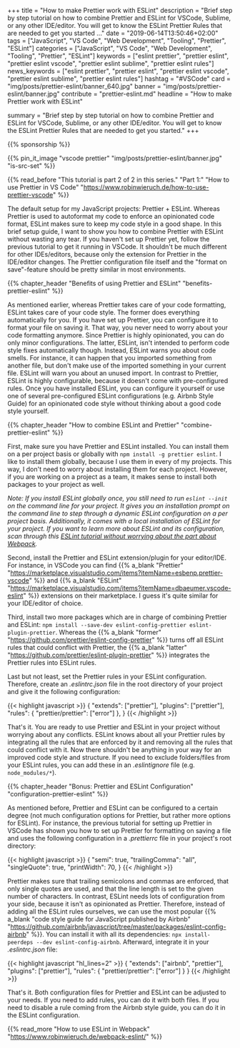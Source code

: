 
+++
title = "How to make Prettier work with ESLint"
description = "Brief step by step tutorial on how to combine Prettier and ESLint for VSCode, Sublime, or any other IDE/editor. You will get to know the ESLint Prettier Rules that are needed to get you started ..."
date = "2019-06-14T13:50:46+02:00"
tags = ["JavaScript", "VS Code", "Web Development", "Tooling", "Prettier", "ESLint"]
categories = ["JavaScript", "VS Code", "Web Development", "Tooling", "Prettier", "ESLint"]
keywords = ["eslint prettier", "prettier eslint", "prettier eslint vscode", "prettier eslint sublime", "prettier eslint rules"]
news_keywords = ["eslint prettier", "prettier eslint", "prettier eslint vscode", "prettier eslint sublime", "prettier eslint rules"]
hashtag = "#VSCode"
card = "img/posts/prettier-eslint/banner_640.jpg"
banner = "img/posts/prettier-eslint/banner.jpg"
contribute = "prettier-eslint.md"
headline = "How to make Prettier work with ESLint"

summary = "Brief step by step tutorial on how to combine Prettier and ESLint for VSCode, Sublime, or any other IDE/editor. You will get to know the ESLint Prettier Rules that are needed to get you started."
+++

{{% sponsorship %}}

{{% pin_it_image "vscode prettier" "img/posts/prettier-eslint/banner.jpg" "is-src-set" %}}

{{% read_before "This tutorial is part 2 of 2 in this series." "Part 1:" "How to use Prettier in VS Code" "https://www.robinwieruch.de/how-to-use-prettier-vscode" %}}

The default setup for my JavaScript projects: Prettier + ESLint. Whereas Prettier is used to autoformat my code to enforce an opinionated code format, ESLint makes sure to keep my code style in a good shape. In this brief setup guide, I want to show you how to combine Prettier with ESLint without wasting any tear. If you haven't set up Prettier yet, follow the previous tutorial to get it running in VSCode. It shouldn't be much different for other IDEs/editors, because only the extension for Prettier in the IDE/editor changes. The Prettier configuration file itself and the "format on save"-feature should be pretty similar in most environments.

{{% chapter_header "Benefits of using Prettier and ESLint" "benefits-prettier-eslint" %}}

As mentioned earlier, whereas Prettier takes care of your code formatting, ESLint takes care of your code style. The former does everything automatically for you. If you have set up Prettier, you can configure it to format your file on saving it. That way, you never need to worry about your code formatting anymore. Since Prettier is highly opinionated, you can do only minor configurations. The latter, ESLint, isn't intended to perform code style fixes automatically though. Instead, ESLint warns you about code smells. For instance, it can happen that you imported something from another file, but don't make use of the imported something in your current file. ESLint will warn you about an unused import. In contrast to Prettier, ESLint is highly configurable, because it doesn't come with pre-configured rules. Once you have installed ESLint, you can configure it yourself or use one of several pre-configured ESLint configurations (e.g. Airbnb Style Guide) for an opinionated code style without thinking about a good code style yourself.

{{% chapter_header "How to combine ESLint and Prettier" "combine-prettier-eslint" %}}

First, make sure you have Prettier and ESLint installed. You can install them on a per project basis or globally with `npm install -g prettier eslint`. I like to install them globally, because I use them in every of my projects. This way, I don't need to worry about installing them for each project. However, if you are working on a project as a team, it makes sense to install both packages to your project as well.

*Note: If you install ESLint globally once, you still need to run `eslint --init` on the command line for your project. It gives you an installation prompt on the command line to step through a dynamic ESLint configuration on a per project basis. Additionally, it comes with a local installation of ESLint for your project. If you want to learn more about ESLint and its configuration, scan through this [ESLint tutorial without worrying about the part about Webpack](https://www.robinwieruch.de/webpack-eslint).*

Second, install the Prettier and ESLint extension/plugin for your editor/IDE. For instance, in VSCode you can find {{% a_blank "Prettier" "https://marketplace.visualstudio.com/items?itemName=esbenp.prettier-vscode" %}} and {{% a_blank "ESLint" "https://marketplace.visualstudio.com/items?itemName=dbaeumer.vscode-eslint" %}} extensions on their marketplace. I guess it's quite similar for your IDE/editor of choice.

Third, install two more packages which are in charge of combining Prettier and ESLint: `npm install --save-dev eslint-config-prettier eslint-plugin-prettier`. Whereas the {{% a_blank "former" "https://github.com/prettier/eslint-config-prettier" %}} turns off all ESLint rules that could conflict with Prettier, the {{% a_blank "latter" "https://github.com/prettier/eslint-plugin-prettier" %}} integrates the Prettier rules into ESLint rules.

Last but not least, set the Prettier rules in your ESLint configuration. Therefore, create an *.eslintrc.json* file in the root directory of your project and give it the following configuration:

{{< highlight javascript >}}
{
  "extends": ["prettier"],
  "plugins": ["prettier"],
  "rules": {
    "prettier/prettier": ["error"]
  },
}
{{< /highlight >}}

That's it. You are ready to use Prettier and ESLint in your project without worrying about any conflicts. ESLint knows about all your Prettier rules by integrating all the rules that are enforced by it and removing all the rules that could conflict with it. Now there shouldn't be anything in your way for an improved code style and structure. If you need to exclude folders/files from your ESLint rules, you can add these in an *.eslintignore* file (e.g. `node_modules/*`).

{{% chapter_header "Bonus: Prettier and ESLint Configuration" "configuration-prettier-eslint" %}}

As mentioned before, Prettier and ESLint can be configured to a certain degree (not much configuration options for Prettier, but rather more options for ESLint). For instance, the previous tutorial for setting up Prettier in VSCode has shown you how to set up Prettier for formatting on saving a file and uses the following configuration in a *.prettierrc* file in your project's root directory:

{{< highlight javascript >}}
{
  "semi": true,
  "trailingComma": "all",
  "singleQuote": true,
  "printWidth": 70,
}
{{< /highlight >}}

Prettier makes sure that trailing semicolons and commas are enforced, that only single quotes are used, and that the line length is set to the given number of characters. In contrast, ESLint needs lots of configuration from your side, because it isn't as opinionated as Prettier. Therefore, instead of adding all the ESLint rules ourselves, we can use the most popular {{% a_blank "code style guide for JavaScript published by Airbnb" "https://github.com/airbnb/javascript/tree/master/packages/eslint-config-airbnb" %}}. You can install it with all its dependencies: `npx install-peerdeps --dev eslint-config-airbnb`. Afterward, integrate it in your *.eslintrc.json* file:

{{< highlight javascript "hl_lines=2" >}}
{
  "extends": ["airbnb", "prettier"],
  "plugins": ["prettier"],
  "rules": {
    "prettier/prettier": ["error"]
  }
}
{{< /highlight >}}

That's it. Both configuration files for Prettier and ESLint can be adjusted to your needs. If you need to add rules, you can do it with both files. If you need to disable a rule coming from the Airbnb style guide, you can do it in the ESLint configuration.

{{% read_more "How to use ESLint in Webpack" "https://www.robinwieruch.de/webpack-eslint/" %}}